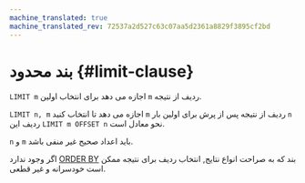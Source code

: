 ```yaml
---
machine_translated: true
machine_translated_rev: 72537a2d527c63c07aa5d2361a8829f3895cf2bd
---
```


# بند محدود {#limit-clause}

`LIMIT m` اجازه می دهد برای انتخاب اولین `m` ردیف از نتیجه.

`LIMIT n, m` اجازه می دهد تا انتخاب کنید `m` ردیف از نتیجه پس از پرش برای اولین بار `n` ردیف این `LIMIT m OFFSET n` نحو معادل است.

`n` و `m` باید اعداد صحیح غیر منفی باشد.

اگر وجود ندارد [ORDER BY](order-by.md) بند که به صراحت انواع نتایج, انتخاب ردیف برای نتیجه ممکن است خودسرانه و غیر قطعی.
